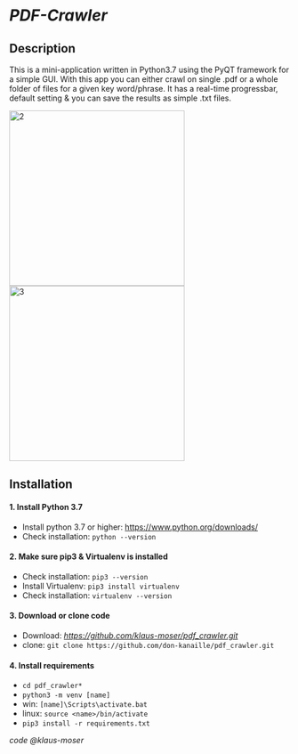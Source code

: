# *PDF-Crawler* 

## Description

This is a mini-application written in Python3.7 using the PyQT framework for a simple GUI.
With this app you can either crawl on single .pdf or a whole folder of files for a given key word/phrase.
It has a real-time progressbar, default setting & you can save the results as simple .txt files.

<img width="315" alt="2" src="https://user-images.githubusercontent.com/60796711/110024841-e6423b80-7d2e-11eb-81f2-5e31b1913110.PNG"><img width="315" alt="3" src="https://user-images.githubusercontent.com/60796711/110024844-e6dad200-7d2e-11eb-94f2-c0de49996da2.PNG">


## Installation

#### 1. Install Python 3.7

- Install python 3.7 or higher: https://www.python.org/downloads/
- Check installation: `python --version`

#### 2. Make sure pip3 & Virtualenv is installed

- Check installation: `pip3 --version`
- Install Virtualenv: `pip3 install virtualenv`
- Check installation: `virtualenv --version`

#### 3.  Download or clone code

- Download: *https://github.com/klaus-moser/pdf_crawler.git*
- clone: `git clone https://github.com/don-kanaille/pdf_crawler.git`

#### 4. Install requirements

- `cd pdf_crawler*`
- `python3 -m venv [name]`
- win: `[name]\Scripts\activate.bat`
- linux: `source <name>/bin/activate`
- `pip3 install -r requirements.txt`


*_code @klaus-moser_*
